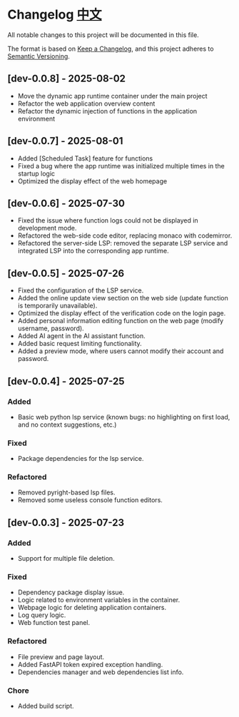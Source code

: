 # Changelog [中文](CHANGELOG.zh-CN.md)

All notable changes to this project will be documented in this file.

The format is based on [Keep a Changelog](https://keepachangelog.com/en/1.0.0/),
and this project adheres to [Semantic Versioning](https://semver.org/spec/v2.0.0.html).

## [dev-0.0.8] - 2025-08-02
- Move the dynamic app runtime container under the main project
- Refactor the web application overview content
- Refactor the dynamic injection of functions in the application environment

## [dev-0.0.7] - 2025-08-01
- Added [Scheduled Task] feature for functions
- Fixed a bug where the app runtime was initialized multiple times in the startup logic
- Optimized the display effect of the web homepage

## [dev-0.0.6] - 2025-07-30
- Fixed the issue where function logs could not be displayed in development mode.
- Refactored the web-side code editor, replacing monaco with codemirror.
- Refactored the server-side LSP: removed the separate LSP service and integrated LSP into the corresponding app runtime.

## [dev-0.0.5] - 2025-07-26
- Fixed the configuration of the LSP service.
- Added the online update view section on the web side (update function is temporarily unavailable).
- Optimized the display effect of the verification code on the login page.
- Added personal information editing function on the web page (modify username, password).
- Added AI agent in the AI assistant function.
- Added basic request limiting functionality.
- Added a preview mode, where users cannot modify their account and password.

## [dev-0.0.4] - 2025-07-25

### Added
- Basic web python lsp service (known bugs: no highlighting on first load, and no context suggestions, etc.)

### Fixed
- Package dependencies for the lsp service.

### Refactored
- Removed pyright-based lsp files.
- Removed some useless console function editors.

## [dev-0.0.3] - 2025-07-23

### Added
- Support for multiple file deletion.

### Fixed
- Dependency package display issue.
- Logic related to environment variables in the container.
- Webpage logic for deleting application containers.
- Log query logic.
- Web function test panel.

### Refactored
- File preview and page layout.
- Added FastAPI token expired exception handling.
- Dependencies manager and web dependencies list info.

### Chore
- Added build script.
